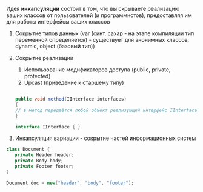 Идея **инкапсуляции** состоит в том, что вы скрываете реализацию ваших классов от пользователей (и программистов), предоставляя им для работы интерфейсы ваших классов

1) Сокрытие типов данных (var (синт. сахар - на этапе компиляции тип переменной определяется) - существует для анонимных классов, dynamic, object (базовый тип))   
2) Сокрытие реализации
	1) Использование модификаторов доступа (public, private, protected)
	2) Upcast (приведение к старшему типу)
	``` c#
	
	public void method(IInterface interfaces)
	{
	// в метод передаётся любой объект реализующий интерфейс IInterface
	}
	
	interface IInterface { }
	
	```

3) Инкапсуляция вариации - сокрытие частей информационных систем
``` C#
class Document {
   private Header header;
   private Body body;
   private Footer footer;
}

Document doc = new("header", "body", "footer"); 
```
